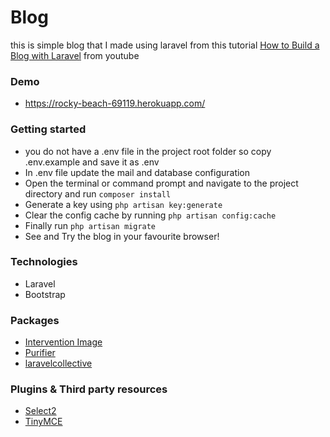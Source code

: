 # Blog
this is simple blog that I made using laravel from this tutorial [How to Build a Blog with Laravel](https://www.youtube.com/playlist?list=PLwAKR305CRO-Q90J---jXVzbOd4CDRbVx) from youtube

### Demo  
* https://rocky-beach-69119.herokuapp.com/

### Getting started
* you do not have a .env file in the project root folder so copy .env.example and save it as .env
* In .env file update the mail and database configuration
* Open the terminal or command prompt and navigate to the project directory and run `composer install`
* Generate a key using `php artisan key:generate`
* Clear the config cache by running `php artisan config:cache`
* Finally run `php artisan migrate`
* See and Try the blog in your favourite browser!

### Technologies
* Laravel 
* Bootstrap 

### Packages
* [Intervention Image](https://github.com/Intervention/image)
* [Purifier](https://github.com/mewebstudio/Purifier)
* [laravelcollective](https://laravelcollective.com/docs/5.3/html)

### Plugins & Third party resources 
* [Select2](http://select2.github.io/)
* [TinyMCE](http://tinymce.com/)
